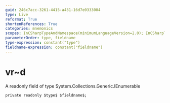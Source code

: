 ```yaml
---
guid: 246c7acc-3261-4415-a431-16d7e0333004
type: Live
reformat: True
shortenReferences: True
categories: mnemonics
scopes: InCSharpTypeAndNamespace(minimumLanguageVersion=2.0); InCSharpTypeMember(minimumLanguageVersion=2.0)
parameterOrder: type, fieldname
type-expression: constant("type")
fieldname-expression: constant("fieldname")
---
```


# vr~d

A readonly field of type System.Collections.Generic.IEnumerable<double>

```
private readonly $type$ $fieldname$;
```
